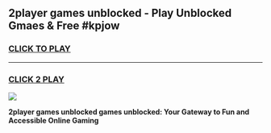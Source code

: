 
## 2player games unblocked - Play Unblocked Gmaes & Free #kpjow
<h3>
<a href="https://news.freeplayer.one?title=2player_games_unblocked&ref=26F">CLICK TO PLAY</a></h3>
<hr>

<h3>
<a href="https://news.freeplayer.one?title=2player_games_unblocked&ref=26F">CLICK 2 PLAY</a>
  
</h3>

<a href="https://news.freeplayer.one?title=2player_games_unblocked&ref=26F/"><img src="https://clearcache.store/games.png"></a>


**2player games unblocked games unblocked: Your Gateway to Fun and Accessible Online Gaming**
